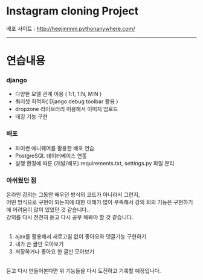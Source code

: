 # Instagram cloning Project
배포 사이트 : http://heejinnnni.pythonanywhere.com/

<hr>

# 연습내용
### django
- 다양한 모델 관계 이용 ( 1:1, 1:N, M:N )
- 쿼리셋 최적화( Django debug toolbar 활용 )
- dropzone 라이브러리 이용해서 이미지 업로드
- 태깅 기능 구현

### 배포
- 파이썬 애니웨어를 활용한 배포 연습
- PostgreSQL 데이터베이스 연동
- 실행 환경에 따른 (개발/배포) requirements.txt, settings.py 파일 분리

### 아쉬웠던 점
온라인 강의는 그동안 배우던 방식의 코드가 아니라서 그런지,<br>
어떤 방식으로 구현이 되는지에 대한 이해가 많이 부족해서 강의 외의 기능은 구현하기에 어려움이 많이 있었던 것 같습니다..<br>
강의를 다시 천천히 듣고 다시 공부 해봐야 할 것 같습니다.<br>
<br>
1. ajax를 활용해서 새로고침 없이 좋아요와 댓글기능 구현하기
2. 내가 쓴 글만 모아보기
3. 저장하거나 좋아요 한 글만 모아보기<br>
<br>
듣고 다시 만들어본다면 위 기능들을 다시 도전하고 기록할 예정입니다.
